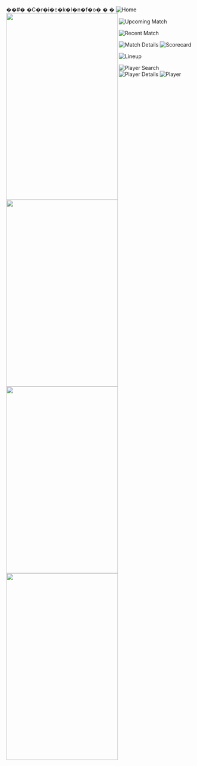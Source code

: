 ��#� �C�r�i�c�k�I�n�f�o�
�
�
<img align="left" width="300" height="500" src="Screenshots/Apple%20iPhone%208%20Plus%20Screenshot%201.png">
<img align="left" width="300" height="500" src="Screenshots/Apple%20iPhone%208%20Plus%20Screenshot%202.png">
<img align="left" width="300" height="500" src="Screenshots/Apple%20iPhone%208%20Plus%20Screenshot%203.png">
<img align="left" width="300" height="500" src="Screenshots/Apple%20iPhone%208%20Plus%20Screenshot%204.png">
![Home](Screenshots/Apple%20iPhone%208%20Plus%20Screenshot%201.png,Screenshots/Apple%20iPhone%208%20Plus%20Screenshot%202.png)

![Upcoming Match](Screenshots/Apple%20iPhone%208%20Plus%20Screenshot%203.png)

![Recent Match](Screenshots/Apple%20iPhone%208%20Plus%20Screenshot%204.png)

![Match Details](Screenshots/Apple%20iPhone%208%20Plus%20Screenshot%205.png)  ![Scorecard](Screenshots/Apple%20iPhone%208%20Plus%20Screenshot%206.png)

![Lineup](Screenshots/Apple%20iPhone%208%20Plus%20Screenshot%207.png)

![Player Search](Screenshots/Apple%20iPhone%208%20Plus%20Screenshot%208.png)  ![Player Details](Screenshots/Apple%20iPhone%208%20Plus%20Screenshot%202.png) ![Player](Screenshots/Apple%20iPhone%208%20Plus%20Screenshot%202.png)
